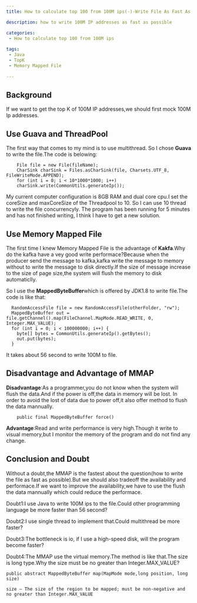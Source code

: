```yaml
---
title: How to calculate top 100 from 100M ips(-)-Write File As Fast As Possible

description: how to write 100M IP addresses as fast as possible

categories:
 - How to calculate top 100 from 100M ips  
 
tags:
 - Java
 - TopK  
 - Memory Mapped File
  
---
```

## Background
If  we want to get the top K of 100M IP addresses,we should first mock 100M Ip addresses.
## Use Guava and ThreadPool
The first way that comes to my mind is to use multithread. So I chose **Guava** to write the file.The code is belowing:
```
    File file = new File(fileName);
    CharSink charSink = Files.asCharSink(file, Charsets.UTF_8, FileWriteMode.APPEND);
    for (int i = 0; i < 10*1000*1000; i++)
    charSink.write(CommonUtils.generateIp());
```
My current computer configuration is 8GB RAM and dual core cpu.I set the coreSize and maxCoreSize of the Threadpool to 10. So I can use 10 thread to write the file concurrencyly. The program has been running for 5 minutes and has not finished writing, I think I have to get a new solution.

## Use Memory Mapped File
The first time I knew Memory Mapped File is the advantage of **Kakfa**.Why do the kafka have a vey good write performace?Because when  the producer send the message to kafka,kafka write the message to memory without to write the message to disk directly.If the size of message increase to the size of page size,the system will flush the memory to disk automaticlly.

So I use the **MappedByteBuffer**which is offered by JDK1.8 to write file.The code is like that:
```
  RandomAccessFile file = new RandomAccessFile(otherFolder, "rw");
  MappedByteBuffer out = file.getChannel().map(FileChannel.MapMode.READ_WRITE, 0, Integer.MAX_VALUE);
  for (int i = 0; i < 100000000; i++) {
    byte[] bytes = CommonUtils.generateIp().getBytes();
    out.put(bytes);
  }
```
It takes about 56 second to write 100M to file.

## Disadvantage and Advantage of MMAP
**Disadvantage**:As a programmer,you do not know when the system will flush the data.And if the power is off,the data in memory will be lost. In order to avoid the lost of data due to power off,it also offer method to flush the data mannually.
```
    public final MappedByteBuffer force() 
```
**Advantage**:Read and write performance is very high.Though it write to visual memory,but I monitor the memory of the program and do not find any change.

## Conclusion and Doubt
Without a doubt,the MMAP is the fastest about the question(how to write the file as fast as possible).But we should also tradeoff the availability and performace.If we want to improve the availability,we have to use the flush the data mannually which could reduce the performace.

Doubt1:I use Java to write 100M ips to the file.Could other programming language be more faster than 56 second?

Doubt2:I use single thread to implement that.Could multithread be more faster?

Doubt3:The bottleneck is io, if I use a high-speed disk, will the program become faster?

Doubt4:The MMAP use the virtual memory.The method is like that.The size is long type.Why the size must be no  greater than Integer.MAX_VALUE?
```
public abstract MappedByteBuffer map(MapMode mode,long position, long size)

size – The size of the region to be mapped; must be non-negative and no greater than Integer.MAX_VALUE
```
